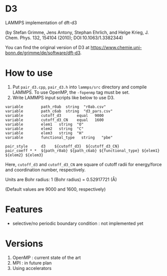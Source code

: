 # D3
LAMMPS implementation of dft-d3 

(by Stefan Grimme, Jens Antony, Stephan Ehrlich, and Helge Krieg, J. Chem. Phys. 132, 154104 (2010); DOI:10.1063/1.3382344)

You can find the original version of D3 at https://www.chemie.uni-bonn.de/grimme/de/software/dft-d3.

# How to use
1. Put `pair_d3.cpp`, `pair_d3.h` into `lammps/src` directory and compile LAMMPS.
   To use OpenMP, the `-fopenmp` tag must be set.
2. Write LAMMPS input scripts like below to use D3.
```
variable        path_r0ab  string  "r0ab.csv"
variable        path_c6ab  string  "d3_pars.csv"
variable        cutoff_d3       equal   9000
variable        cutoff_d3_CN    equal   1600
variable        elem1   string  "O"
variable        elem2   string  "C"
variable        elem3   string  "H"
variable        functional_type   string   "pbe"

pair_style      d3    ${cutoff_d3}  ${cutoff_d3_CN}
pair_coeff * *  ${path_r0ab} ${path_c6ab} ${functional_type} ${elem1} ${elem2} ${elem3}
```
Here, `cutoff_d3` and `cutoff_d3_CN` are square of cutoff radii for energy/force and coordination number, respectively.

Units are Bohr radius: 1 (Bohr radius) = 0.52917721 (Å)

(Default values are 9000 and 1600, respectively)

# Features
- selective/no periodic boundary condition : not implemented yet

# Versions
1. OpenMP : current state of the art
2. MPI : in future plan
3. Using accelerators
